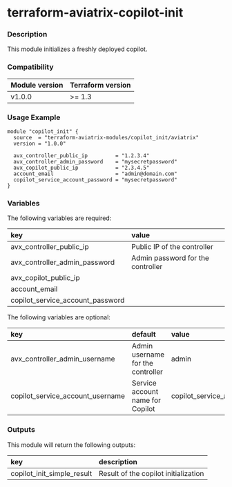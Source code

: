 # terraform-aviatrix-copilot-init

### Description
This module initializes a freshly deployed copilot.

### Compatibility
Module version | Terraform version
:--- | :---
v1.0.0 | >= 1.3

### Usage Example
```hcl
module "copilot_init" {
  source  = "terraform-aviatrix-modules/copilot_init/aviatrix"
  version = "1.0.0"

  avx_controller_public_ip         = "1.2.3.4"
  avx_controller_admin_password    = "mysecretpassword"
  avx_copilot_public_ip            = "2.3.4.5"
  account_email                    = "admin@domain.com"
  copilot_service_account_password = "mysecretpassword"
}
```

### Variables
The following variables are required:

key | value
:--- | :---
avx_controller_public_ip | Public IP of the controller
avx_controller_admin_password | Admin password for the controller
avx_copilot_public_ip | 
account_email | 
copilot_service_account_password | 

The following variables are optional:

key | default | value 
:---|:---|:---
avx_controller_admin_username | Admin username for the controller | admin
copilot_service_account_username | Service account name for Copilot | copilot_service_account

### Outputs
This module will return the following outputs:

key | description
:---|:---
copilot_init_simple_result | Result of the copilot initialization
